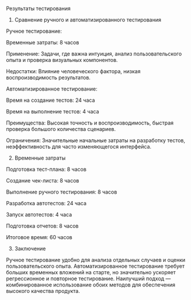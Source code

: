 Результаты тестирования

1. Сравнение ручного и автоматизированного тестирования

Ручное тестирование:

Временные затраты: 8 часов

Применение: Задачи, где важна интуиция, анализ пользовательского опыта и проверка визуальных компонентов.

Недостатки: Влияние человеческого фактора, низкая воспроизводимость результатов.

Автоматизированное тестирование:

Время на создание тестов: 24 часа

Время на выполнение тестов: 4 часа

Преимущества: Высокая точность и воспроизводимость, быстрая проверка большого количества сценариев.

Ограничения: Значительные начальные затраты на разработку тестов, неэффективность для часто изменяющегося интерфейса.

2. Временные затраты

Подготовка тест-плана: 8 часов

Создание чек-листа: 8 часов

Выполнение ручного тестирования: 8 часов

Разработка автотестов: 24 часа

Запуск автотестов: 4 часа

Подготовка отчетов: 8 часов

Итоговое время: 60 часов

3. Заключение

Ручное тестирование удобно для анализа отдельных случаев и оценки пользовательского опыта. Автоматизированное тестирование требует больших временных вложений на старте, но значительно ускоряет регрессионное и повторное тестирование. Наилучший подход — комбинированное использование обоих методов для обеспечения высокого качества продукта.

